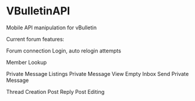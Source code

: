 VBulletinAPI
============

Mobile API manipulation for vBulletin

Current forum features:

Forum connection
Login, auto relogin attempts

Member Lookup

Private Message Listings
Private Message View
Empty Inbox
Send Private Message

Thread Creation
Post Reply
Post Editing
